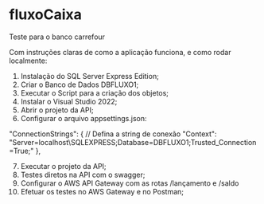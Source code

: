 # fluxoCaixa
Teste para o banco carrefour

Com instruções claras de como a aplicação funciona, e como rodar localmente:
1.	Instalação do SQL Server Express Edition;
2.	Criar o Banco de Dados DBFLUXO1;
3.	Executar o Script para a criação dos objetos;
4.	Instalar o Visual Studio 2022;
5.	Abrir o projeto da API;
6.	Configurar o arquivo appsettings.json:

"ConnectionStrings": {
   // Defina a string de conexão
   "Context": "Server=localhost\\SQLEXPRESS;Database=DBFLUXO1;Trusted_Connection=True;"
 },
 
7.	Executar o projeto da API;
8.	Testes diretos na API com o swagger;
9.	Configurar o AWS API Gateway com as rotas /lançamento e /saldo
10.	Efetuar os testes no AWS Gateway e no Postman;

